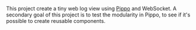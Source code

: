 This project create a tiny web log view using [Pippo](http://www.pippo.ro) and WebSocket.
A secondary goal of this project is to test the modularity in Pippo, to see if it's possible to create reusable components. 